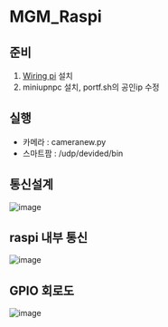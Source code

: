 # MGM_Raspi

## 준비
1. [Wiring pi](https://github.com/GrazerComputerClub/WiringPi.git) 설치
2. miniupnpc 설치, portf.sh의 공인ip 수정

## 실행
- 카메라 : cameranew.py
- 스마트팜 : /udp/devided/bin

## 통신설계
![image](https://github.com/user-attachments/assets/5f161526-46d5-476e-9632-dd3c04d0098b)

## raspi 내부 통신
![image](https://github.com/user-attachments/assets/6e152822-5b21-4273-af89-fcc117b0ab7f)

## GPIO 회로도
![image](https://github.com/user-attachments/assets/c282b5c7-e8bb-4a60-be30-bd4cd02c15c0)
